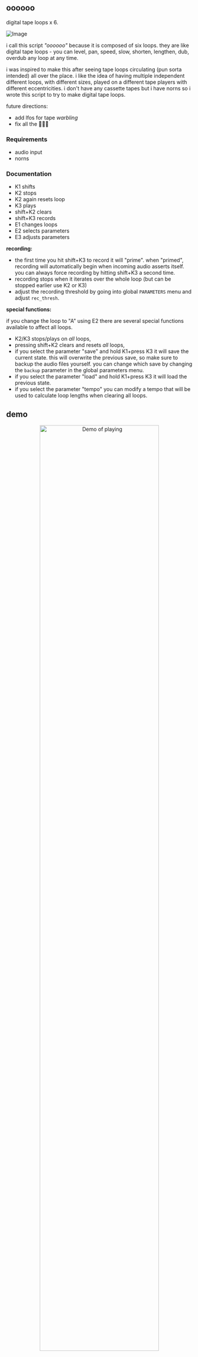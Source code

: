 ## oooooo

digital tape loops x 6.

![Image](https://user-images.githubusercontent.com/6550035/91628872-c47b8c80-e978-11ea-9d07-df79ef337a0f.gif)

i call this script *"oooooo"* because it is composed of six loops. they are like digital tape loops - you can level, pan, speed, slow, shorten, lengthen, dub, overdub any loop at any time.

i was inspired to make this after seeing tape loops circulating (pun sorta intended) all over the place. i like the idea of having multiple independent different loops, with different sizes, played on a different tape players with different eccentricities. i don't have any cassette tapes but i have norns so i wrote this script to try to make digital tape loops. 

future directions:

- add lfos for tape *warbling*
- fix all the 🐛🐛🐛

### Requirements

- audio input
- norns

### Documentation

- K1 shifts
- K2 stops
- K2 again resets loop
- K3 plays
- shift+K2 clears
- shift+K3 records
- E1 changes loops
- E2 selects parameters
- E3 adjusts parameters

**recording:**

- the first time you hit shift+K3 to record it will "prime". when "primed", recording will automatically begin when incoming audio asserts itself. you can always force recording by hitting shift+K3 a second time.
- recording stops when it iterates over the whole loop (but can be stopped earlier use K2 or K3)
- adjust the recording threshold by going into global `PARAMETERS` menu and adjust `rec_thresh`.


**special functions:**

if you change the loop to "A" using E2 there are several special functions available to affect all loops.

- K2/K3 stops/plays on *all* loops,
- pressing shift+K2 clears and resets *all* loops,
- if you select the parameter "save" and hold K1+press K3 it will save the current state. this will overwrite the previous save, so make sure to backup the audio files yourself. you can change which save by changing the `backup` parameter in the global parameters menu.
- if you select the parameter "load" and hold K1+press K3 it will load the previous state.
- if you select the parameter "tempo" you can modify a tempo that will be used to calculate loop lengths when clearing all loops.



## demo 

<p align="center"><a href="https://www.instagram.com/p/CEb2CDQBXaz/"><img src="https://user-images.githubusercontent.com/6550035/91628605-30102a80-e976-11ea-9d0e-249e6219c411.png" alt="Demo of playing" width=80%></a></p>


<p align="center"><a href="https://www.instagram.com/p/CEeMRPDhCt_/"><img src="https://user-images.githubusercontent.com/6550035/91628603-2be40d00-e976-11ea-93ee-6f58fc835142.png" alt="Demo of playing" width=80%></a></p>

## my other norns

- [barcode](https://github.com/schollz/barcode): replays a buffer six times, at different levels & pans & rates & positions, modulated by lfos on every parameter.
- [blndr](https://github.com/schollz/blndr): a quantized delay with time morphing
- [clcks](https://github.com/schollz/clcks): a tempo-locked repeater for monome norns

## license 

mit 
